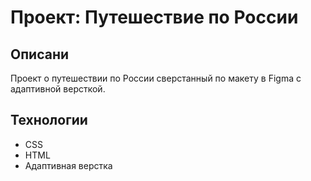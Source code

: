 # Проект: Путешествие по России

## Описани

Проект о путешествии по России сверстанный по макету в Figma с адаптивной версткой.

## Технологии
- CSS
- HTML
- Адаптивная верстка